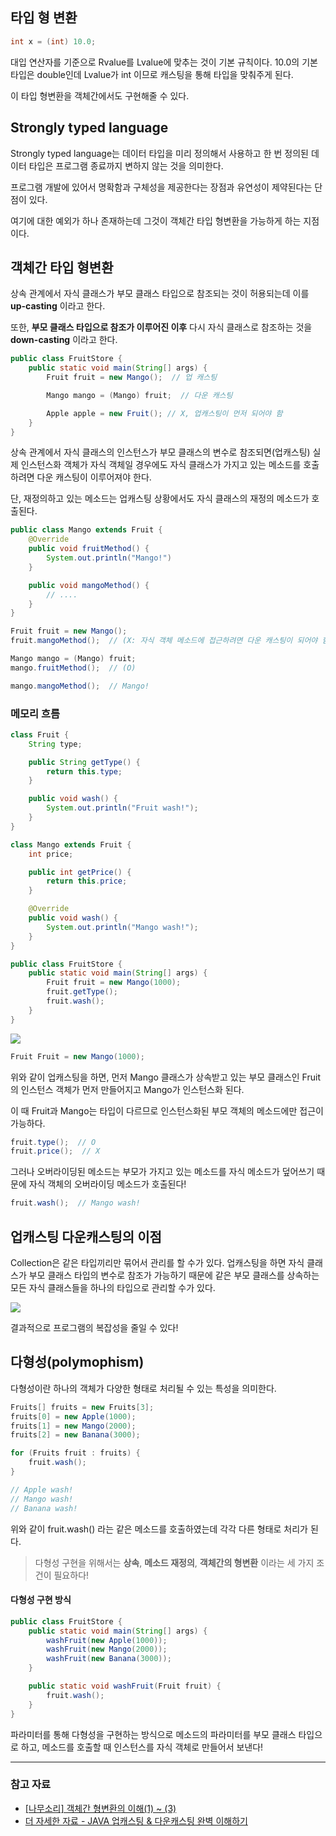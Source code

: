 ## 타입 형 변환

```java
int x = (int) 10.0;
```

대입 연산자를 기준으로 Rvalue를 Lvalue에 맞추는 것이 기본 규칙이다.
10.0의 기본 타입은 double인데 Lvalue가 int 이므로 캐스팅을 통해 타입을 맞춰주게 된다.

이 타입 형변환을 객체간에서도 구현해줄 수 있다.

## Strongly typed language

Strongly typed language는 데이터 타입을 미리 정의해서 사용하고 한 번 정의된 데이터 타입은 프로그램 종료까지 변하지 않는 것을 의미한다.

프로그램 개발에 있어서 명확함과 구체성을 제공한다는 장점과 유연성이 제약된다는 단점이 있다.

여기에 대한 예외가 하나 존재하는데 그것이 객체간 타입 형변환을 가능하게 하는 지점이다.

## 객체간 타입 형변환

상속 관계에서 자식 클래스가 부모 클래스 타입으로 참조되는 것이 허용되는데 이를 **up-casting** 이라고 한다.

또한, **부모 클래스 타입으로 참조가 이루어진 이후** 다시 자식 클래스로 참조하는 것을 **down-casting** 이라고 한다.

```java
public class FruitStore {
	public static void main(String[] args) {
		Fruit fruit = new Mango();  // 업 캐스팅

		Mango mango = (Mango) fruit;  // 다운 캐스팅

		Apple apple = new Fruit(); // X, 업캐스팅이 먼저 되어야 함
	}
}
```

상속 관계에서 자식 클래스의 인스턴스가 부모 클래스의 변수로 참조되면(업캐스팅) 실제 인스턴스화 객체가 자식 객체일 경우에도 자식 클래스가 가지고 있는 메소드를 호출 하려면 다운 캐스팅이 이루어져야 한다.

단, 재정의하고 있는 메소드는 업캐스팅 상황에서도 자식 클래스의 재정의 메소드가 호출된다.

```java
public class Mango extends Fruit {
	@Override
	public void fruitMethod() {
		System.out.println("Mango!")
	}

	public void mangoMethod() {
		// ....
	}
}

Fruit fruit = new Mango();
fruit.mangoMethod();  // (X: 자식 객체 메소드에 접근하려면 다운 캐스팅이 되어야 함)

Mango mango = (Mango) fruit;
mango.fruitMethod();  // (O)

mango.mangoMethod();  // Mango!
```


### 메모리 흐름

```java
class Fruit {
	String type;

	public String getType() {
		return this.type;
	}

	public void wash() {
		System.out.println("Fruit wash!");
	}
}

class Mango extends Fruit {
	int price;

	public int getPrice() {
		return this.price;
	}

	@Override
	public void wash() {
		System.out.println("Mango wash!");
	}
}

public class FruitStore {
	public static void main(String[] args) {
		Fruit fruit = new Mango(1000);
		fruit.getType();
		fruit.wash();
	}
}
```

![](https://img1.daumcdn.net/thumb/R1280x0/?scode=mtistory2&fname=https%3A%2F%2Fblog.kakaocdn.net%2Fdn%2Fc9Ha3n%2Fbtshi7aQp6t%2FwwOJVb3eqrwlkwE96BvkS0%2Fimg.png)

```java
Fruit Fruit = new Mango(1000);
```

위와 같이 업캐스팅을 하면, 먼저 Mango 클래스가 상속받고 있는 부모 클래스인 Fruit의 인스턴스 객체가 먼저 만들어지고 Mango가 인스턴스화 된다.

이 때 Fruit과  Mango는 타입이 다르므로 인스턴스화된 부모 객체의 메소드에만 접근이 가능하다.

```java
fruit.type();  // O
fruit.price();  // X
```

그러나 오버라이딩된 메소드는 부모가 가지고 있는 메소드를 자식 메소드가 덮어쓰기 때문에 자식 객체의 오버라이딩 메소드가 호출된다!

```java
fruit.wash();  // Mango wash!
```


## 업캐스팅 다운캐스팅의 이점

Collection은 같은 타입끼리만 묶어서 관리를 할 수가 있다. 업캐스팅을 하면 자식 클래스가 부모 클래스 타입의 변수로 참조가 가능하기 때문에 같은 부모 클래스를 상속하는 모든 자식 클래스들을 하나의 타입으로 관리할 수가 있다.

![](https://img1.daumcdn.net/thumb/R1280x0/?scode=mtistory2&fname=https%3A%2F%2Fblog.kakaocdn.net%2Fdn%2FcIDTRi%2Fbtshj96Y1gg%2FVHiYMZDAC7iiNEtnOqqbPK%2Fimg.png)

결과적으로 프로그램의 복잡성을 줄일 수 있다!


## 다형성(polymophism)

다형성이란 하나의 객체가 다양한 형태로 처리될 수 있는 특성을 의미한다.

```java
Fruits[] fruits = new Fruits[3];
fruits[0] = new Apple(1000);
fruits[1] = new Mango(2000);
fruits[2] = new Banana(3000);

for (Fruits fruit : fruits) {
	fruit.wash();
}

// Apple wash!
// Mango wash!
// Banana wash!
```

위와 같이 fruit.wash() 라는 같은 메소드를 호출하였는데 각각 다른 형태로 처리가 된다.

> 다형성 구현을 위해서는 **상속**, **메소드 재정의**, **객체간의 형변환** 이라는 세 가지 조건이 필요하다!


#### 다형성 구현 방식

```java
public class FruitStore {
	public static void main(String[] args) {
		washFruit(new Apple(1000));
		washFruit(new Mango(2000));
		washFruit(new Banana(3000));
	}

	public static void washFruit(Fruit fruit) {
		fruit.wash();
	}
}
```

파라미터를 통해 다형성을 구현하는 방식으로 메소드의 파라미터를 부모 클래스 타입으로 하고, 메소드를 호출할 때 인스턴스를 자식 객체로 만들어서 보낸다!


---

### 참고 자료

- [\[나무소리\] 객체간 형변환의 이해(1) ~ (3)](https://www.youtube.com/watch?v=GF6JUyFe3jQ)
- [더 자세한 자료 - JAVA 업캐스팅 & 다운캐스팅 완벽 이해하기](https://inpa.tistory.com/entry/JAVA-%E2%98%95-%EC%97%85%EC%BA%90%EC%8A%A4%ED%8C%85-%EB%8B%A4%EC%9A%B4%EC%BA%90%EC%8A%A4%ED%8C%85-%ED%95%9C%EB%B0%A9-%EC%9D%B4%ED%95%B4%ED%95%98%EA%B8%B0)